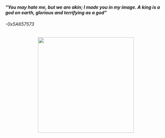 <h4><i>"You may hate me, but we are akin; I made you in my image. A king is a god on earth, glorious and terrifying as a god"</i></h4> 
<h6>-0x5A657573</h6>
<div align="center">
<img src="https://github.com/user-attachments/assets/a5899fae-dd91-43f6-832c-9ac4fa69c100" height="300" width="300">
</div>
